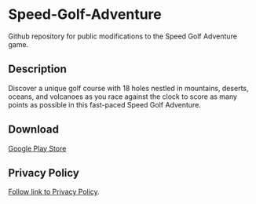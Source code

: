 # Speed-Golf-Adventure
Github repository for public modifications to the Speed Golf Adventure game.

## Description
Discover a unique golf course with 18 holes nestled in mountains, deserts, oceans, and volcanoes as you race against the clock to score as many points as possible in this fast-paced Speed Golf Adventure.

## Download
[Google Play Store](https://play.google.com/store/apps/details?id=com.GreenShellJimmy.GolfGame) 

## Privacy Policy
[Follow link to Privacy Policy](https://github.com/GreenShellJimmy/Speed-Golf-Adventure/blob/main/PrivacyPolicy.md).
